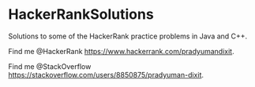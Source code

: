 # HackerRankSolutions
Solutions to some of the HackerRank practice problems in Java and C++.

Find me @HackerRank    https://www.hackerrank.com/pradyumandixit.

Find me @StackOverflow https://stackoverflow.com/users/8850875/pradyuman-dixit.
